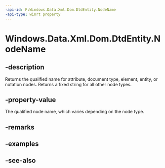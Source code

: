 ----api-id: P:Windows.Data.Xml.Dom.DtdEntity.NodeName
-api-type: winrt property
---<!-- Property syntaxpublic string NodeName { get; }--># Windows.Data.Xml.Dom.DtdEntity.NodeName## -descriptionReturns the qualified name for attribute, document type, element, entity, or notation nodes. Returns a fixed string for all other node types.## -property-valueThe qualified node name, which varies depending on the node type.## -remarks## -examples## -see-also